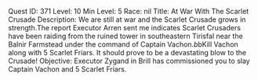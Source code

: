 Quest ID: 371
Level: 10
Min Level: 5
Race: nil
Title: At War With The Scarlet Crusade
Description: We are still at war and the Scarlet Crusade grows in strength.The report Executor Arren sent me indicates Scarlet Crusaders have been raiding from the ruined tower in southeastern Tirisfal near the Balnir Farmstead under the command of Captain Vachon.$b$bKill Vachon along with 5 Scarlet Friars. It should prove to be a devastating blow to the Crusade!
Objective: Executor Zygand in Brill has commissioned you to slay Captain Vachon and 5 Scarlet Friars.
